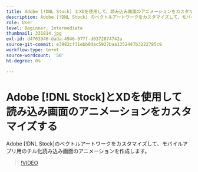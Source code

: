 ```yaml
---
title: Adobe [!DNL Stock] とXDを使用して、読み込み画面のアニメーションをカスタマイズする
description: Adobe [!DNL Stock] のベクトルアートワークをカスタマイズして、モバイルアプリ用にチル化読み込み画面のアニメーションを作成
role: User
level: Beginner, Intermediate
thumbnail: 331814.jpg
exl-id: d4763946-dada-4946-977f-d0372874742a
source-git-commit: e3982cf31ebb0dac5927baa1352447b3222785c9
workflow-type: tm+mt
source-wordcount: '50'
ht-degree: 0%

---
```


# Adobe [!DNL Stock]とXDを使用して読み込み画面のアニメーションをカスタマイズする

Adobe [!DNL Stock]のベクトルアートワークをカスタマイズして、モバイルアプリ用のチル化読み込み画面のアニメーションを作成します。

>[!VIDEO](https://video.tv.adobe.com/v/331814?hidetitle=true)

